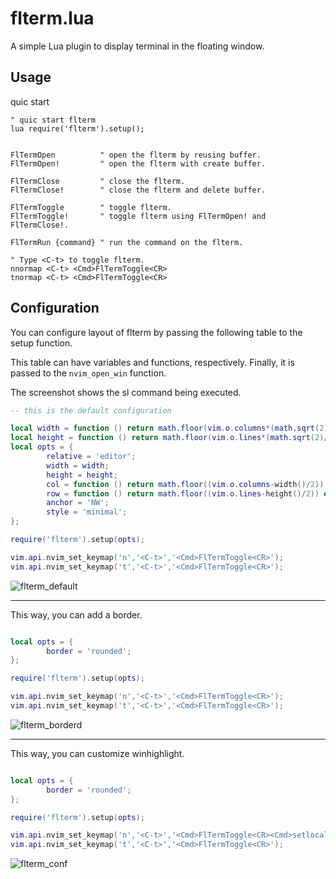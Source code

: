 # flterm.lua

A simple Lua plugin to display terminal in the floating window.

## Usage

quic start
~~~vim
" quic start flterm
lua require('flterm').setup();


FlTermOpen          " open the flterm by reusing buffer.
FlTermOpen!         " open the flterm with create buffer.

FlTermClose         " close the flterm.
FlTermClose!        " close the flterm and delete buffer.

FlTermToggle        " toggle flterm.
FlTermToggle!       " toggle flterm using FlTermOpen! and FlTermClose!.

FlTermRun {command} " run the command on the flterm.

" Type <C-t> to toggle flterm.
nnormap <C-t> <Cmd>FlTermToggle<CR>
tnormap <C-t> <Cmd>FlTermToggle<CR>
~~~

## Configuration

You can configure layout of flterm by passing the following table to the setup function.

This table can have variables and functions, respectively.
Finally, it is passed to the `nvim_open_win` function.

The screenshot shows the sl command being executed.

~~~lua
-- this is the default configuration

local width = function () return math.floor(vim.o.columns*(math.sqrt(2)/2)) end;
local height = function () return math.floor(vim.o.lines*(math.sqrt(2)/2)) end;
local opts = {
        relative = 'editor';
        width = width;
        height = height;
        col = function () return math.floor((vim.o.columns-width()/2)) end;
        row = function () return math.floor((vim.o.lines-height()/2)) end;
        anchor = 'NW';
        style = 'minimal';
};

require('flterm').setup(opts);

vim.api.nvim_set_keymap('n','<C-t>','<Cmd>FlTermToggle<CR>');
vim.api.nvim_set_keymap('t','<C-t>','<Cmd>FlTermToggle<CR>');
~~~

![flterm_default](https://user-images.githubusercontent.com/84013946/153116445-11aad054-56aa-450d-9d65-4ef79b38fdc9.png)

---


This way, you can add a border.

~~~lua

local opts = {
        border = 'rounded';
};

require('flterm').setup(opts);

vim.api.nvim_set_keymap('n','<C-t>','<Cmd>FlTermToggle<CR>');
vim.api.nvim_set_keymap('t','<C-t>','<Cmd>FlTermToggle<CR>');
~~~

![flterm_borderd](https://user-images.githubusercontent.com/84013946/153116434-5fee43cf-9342-4c96-afc5-bdccb38ab241.png)

---


This way, you can customize winhighlight.

~~~lua

local opts = {
        border = 'rounded';
};

require('flterm').setup(opts);

vim.api.nvim_set_keymap('n','<C-t>','<Cmd>FlTermToggle<CR><Cmd>setlocal winhighlight=Normal:Normal,FloatBorder:VertSplit<CR>');
vim.api.nvim_set_keymap('t','<C-t>','<Cmd>FlTermToggle<CR>');
~~~

![flterm_conf](https://user-images.githubusercontent.com/84013946/153116451-a75783c6-717a-4a66-b25b-21dfbf74fea0.png)
